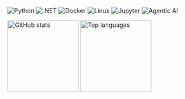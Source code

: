 <p>
  <img alt="Python" src="https://img.shields.io/badge/Python-3776AB?logo=python&logoColor=white&style=for-the-badge" />
  <img alt=".NET" src="https://img.shields.io/badge/C%23-239120?logo=csharp&logoColor=white&style=for-the-badge" />
  <img alt="Docker" src="https://img.shields.io/badge/Docker-2496ED?logo=docker&logoColor=white&style=for-the-badge" />
  <img alt="Linux" src="https://img.shields.io/badge/Linux-FCC624?logo=linux&logoColor=black&style=for-the-badge" />
  <img alt="Jupyter" src="https://img.shields.io/badge/Jupyter-F37626?logo=jupyter&logoColor=white&style=for-the-badge" />
  <img alt="Agentic AI" src="https://img.shields.io/badge/Agentic%20AI-000000?logo=openai&logoColor=white&style=for-the-badge" />
</p>

<p>
  <img alt="GitHub stats" height="165" src="https://github-readme-stats.vercel.app/api?username=hytnet&show_icons=true&theme=transparent" />
  <img alt="Top languages" height="165" src="https://github-readme-stats.vercel.app/api/top-langs/?username=hytnet&layout=compact&langs_count=8&theme=transparent" />
</p>
